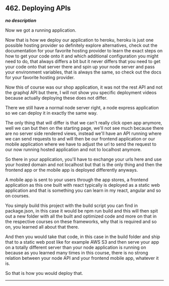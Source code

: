 ## 462. Deploying APIs

<strong><em>no description</em></strong>

Now we got a running application. 

Now that is how we deploy our application to heroku, heroku is just one possible
hosting provider so definitely explore alternatives, check out the documentation
for your favorite hosting provider to learn the exact steps on how to get your
code onto it and which additional configuration you might need to do, that
always differs a bit but it never differs that you need to get your code onto
that server there and spin up your node server and pass your environment
variables, that is always the same, so check out the docs for your favorite
hosting provider. 

Now this of course was our shop application, it was not the rest API and not the
graphql API but there, I will not show you specific deployment videos because
actually deploying these does not differ. 

There we still have a normal node server right, a node express application so we
can deploy it in exactly the same way. 

The only thing that will differ is that we can't really click open app anymore,
well we can but then on the starting page, we'll not see much because there are
no server side rendered views, instead we'll have an API running where we can
send requests to and will then be our frontend application or our mobile
application where we have to adjust the url to send the request to our now
running hosted application and not to localhost anymore. 

So there in your application, you'll have to exchange your urls here and use
your hosted domain and not localhost but that is the only thing and then the
frontend app or the mobile app is deployed differently anyways. 

A mobile app is sent to your users through the app stores, a frontend
application as this one built with react typically is deployed as a static web
application and that is something you can learn in my react, angular and so on
courses. 

You simply build this project with the build script you can find in
package.json, in this case it would be npm run build and this will then spit out
a new folder with all the built and optimized code and more on that in the
respective courses on these frameworks, why that is required and so on, you
learned all about that there. 

And then you would take that code, in this case in the build folder and ship
that to a static web post like for example AWS S3 and then serve your app on a
totally different server than your node application is running on because as you
learned many times in this course, there is no strong relation between your node
API and your frontend mobile app, whatever it is. 

So that is how you would deploy that. 

---
